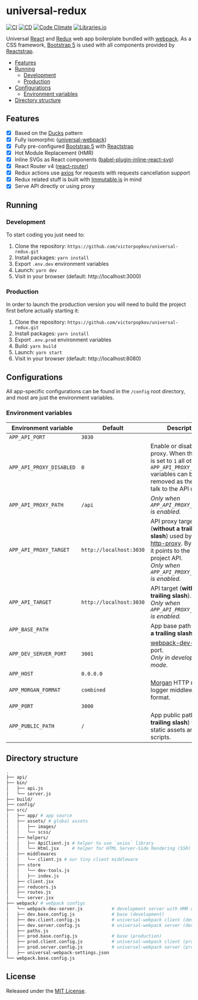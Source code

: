 # universal-redux

[![CI]](https://github.com/victorpopkov/universal-redux/actions/workflows/ci.yml)
[![CD]](https://github.com/victorpopkov/universal-redux/actions/workflows/cd.yml)
[![Code Climate]](https://codeclimate.com/github/victorpopkov/universal-redux)
[![Libraries.io]](https://libraries.io/github/victorpopkov/universal-redux)

Universal [React] and [Redux] web app boilerplate bundled with [webpack]. As a
CSS framework, [Bootstrap 5] is used with all components provided by
[Reactstrap].

- [Features](#features)
- [Running](#running)
  - [Development](#development)
  - [Production](#production)
- [Configurations](#configurations)
  - [Environment variables](#environment-variables)
- [Directory structure](#directory-structure)

## Features

- [x] Based on the [Ducks] pattern
- [x] Fully isomorphic ([universal-webpack])
- [x] Fully pre-configured [Bootstrap 5] with [Reactstrap]
- [x] Hot Module Replacement (HMR)
- [x] Inline SVGs as React components ([babel-plugin-inline-react-svg])
- [x] React Router v4 ([react-router])
- [x] Redux actions use [axios] for requests with requests cancellation support
- [x] Redux related stuff is built with [Immutable.js] in mind
- [x] Serve API directly or using proxy

## Running

### Development

To start coding you just need to:

1. Clone the repository: `https://github.com/victorpopkov/universal-redux.git`
2. Install packages: `yarn install`
3. Export `.env.dev` environment variables
4. Launch: `yarn dev`
5. Visit in your browser (default: http://localhost:3000)

### Production

In order to launch the production version you will need to build the project
first before actually starting it:

1. Clone the repository: `https://github.com/victorpopkov/universal-redux.git`
2. Install packages: `yarn install`
3. Export `.env.prod` environment variables
4. Build: `yarn build`
5. Launch: `yarn start`
6. Visit in your browser (default: http://localhost:8080)

## Configurations

All app-specific configurations can be found in the `/config` root directory,
and most are just the environment variables.

### Environment variables

| Environment variable     | Default                 | Description                                                                                                                                                                     |
| ------------------------ | ----------------------- | ------------------------------------------------------------------------------------------------------------------------------------------------------------------------------- |
| `APP_API_PORT`           | `3030`                  |                                                                                                                                                                                 |
| `APP_API_PROXY_DISABLED` | `0`                     | Enable or disable API proxy. When the value is set to `1` all other `APP_API_PROXY_*` variables can be safely removed as the app will talk to the API directly.                 |
| `APP_API_PROXY_PATH`     | `/api`                  | _Only when `APP_API_PROXY_DISABLED` is enabled._                                                                                                                                |
| `APP_API_PROXY_TARGET`   | `http://localhost:3030` | API proxy target (**without a trailing slash**) used by the [http-proxy]. By default, it points to the current project API.<br>_Only when `APP_API_PROXY_DISABLED` is enabled._ |
| `APP_API_TARGET`         | `http://localhost:3030` | API target (**without a trailing slash**).<br>_Only when `APP_API_PROXY_DISABLED` is enabled._                                                                                  |
| `APP_BASE_PATH`          |                         | App base path (**without a trailing slash**).                                                                                                                                   |
| `APP_DEV_SERVER_PORT`    | `3001`                  | [webpack-dev-server] port.<br>_Only in development mode._                                                                                                                       |
| `APP_HOST`               | `0.0.0.0`               |                                                                                                                                                                                 |
| `APP_MORGAN_FORMAT`      | `combined`              | [Morgan] HTTP request logger middleware format.                                                                                                                                 |
| `APP_PORT`               | `3000`                  |                                                                                                                                                                                 |
| `APP_PUBLIC_PATH`        | `/`                     | App public path (**with a trailing slash**) to serve static assets and scripts.                                                                                                 |

## Directory structure

```bash
.
├── api/
├── bin/
│   ├── api.js
│   └── server.js
├── build/
├── config/
├── src/
│   ├── app/ # app source
│   ├── assets/ # global assets
│   │   ├── images/
│   │   └── scss/
│   ├── helpers/
│   │   ├── ApiClient.js # helper to use `axios` library
│   │   └── Html.jsx     # helper for HTML Server-Side Rendering (SSR)
│   ├── middlewares
│   │   └── client.js # our tiny client middleware
│   ├── store
│   │   └── dev-tools.js
│   │   ├── index.js
│   ├── client.jsx
│   ├── reducers.js
│   ├── routes.js
│   └── server.jsx
├── webpack/ # webpack configs
│   └── webpack-dev-server.js           # development server with HMR configs
│   ├── dev.base.config.js              # base (development)
│   ├── dev.client.config.js            # universal-webpack client (development)
│   ├── dev.server.config.js            # universal-webpack server (development)
│   ├── paths.js
│   ├── prod.base.config.js             # base (production)
│   ├── prod.client.config.js           # universal-webpack client (production)
│   ├── prod.server.config.js           # universal-webpack server (production)
│   ├── universal-webpack-settings.json
└── webpack.base.config.js
```

## License

Released under the [MIT License](https://opensource.org/licenses/MIT).

[axios]: https://github.com/axios/axios
[babel-plugin-inline-react-svg]: https://github.com/airbnb/babel-plugin-inline-react-svg
[bootstrap 5]: https://getbootstrap.com/
[cd]: https://img.shields.io/github/actions/workflow/status/victorpopkov/universal-redux/cd.yml?branch=main&label=cd
[ci]: https://img.shields.io/github/actions/workflow/status/victorpopkov/universal-redux/ci.yml?branch=main&label=ci
[code climate]: https://img.shields.io/codeclimate/maintainability/victorpopkov/universal-redux
[ducks]: https://github.com/erikras/ducks-modular-redux
[http-proxy]: https://github.com/nodejitsu/node-http-proxy
[immutable.js]: https://immutable-js.com/
[libraries.io]: https://img.shields.io/librariesio/github/victorpopkov/universal-redux
[morgan]: https://github.com/expressjs/morgan
[react-router]: https://github.com/remix-run/react-router
[react]: https://github.com/facebook/react
[reactstrap]: https://reactstrap.github.io
[redux]: https://github.com/reactjs/react-redux
[universal-webpack]: https://github.com/catamphetamine/universal-webpack
[webpack-dev-server]: https://github.com/webpack/webpack-dev-server
[webpack]: https://github.com/webpack/webpack
